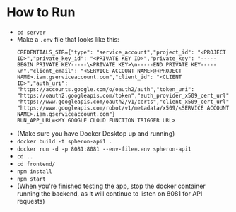 # How to Run  

- `cd server`
- Make a `.env` file that looks like this:  
    ```
    CREDENTIALS_STR={"type": "service_account","project_id": "<PROJECT ID>","private_key_id": "<PRIVATE KEY ID>","private_key": "-----BEGIN PRIVATE KEY-----\<PRIVATE KEY>\n-----END PRIVATE KEY-----\n","client_email": "<SERVICE ACCOUNT NAME>@<PROJECT NAME>.iam.gserviceaccount.com","client_id": "<CLIENT ID>","auth_uri": "https://accounts.google.com/o/oauth2/auth","token_uri": "https://oauth2.googleapis.com/token","auth_provider_x509_cert_url": "https://www.googleapis.com/oauth2/v1/certs","client_x509_cert_url": "https://www.googleapis.com/robot/v1/metadata/x509/<SERVICE ACCOUNT NAME>.iam.gserviceaccount.com"}
    RUN_APP_URL=<MY GOOGLE CLOUD FUNCTION TRIGGER URL>
    ```  
- (Make sure you have Docker Desktop up and running)
- `docker build -t spheron-api1 . `  
- `docker run -d -p 8081:8081 --env-file=.env spheron-api1`  
- `cd ..`  
- `cd frontend/`  
- `npm install`  
- `npm start`  
- (When you're finished testing the app, stop the docker container running the backend, as it will continue to listen on 8081 for API requests)
